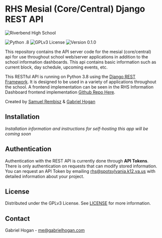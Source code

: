 # **RHS Mesial (Core/Central)** Django REST API

![Riverbend High School](https://www.spotsylvania.k12.va.us/cms/lib/VA01918722/Centricity/Template/GlobalAssets/images///logos/RHS.png)

![Python     .8](https://img.shields.io/badge/Python-3.8-%232D44A4?style=flat)
![GPLv3 License](https://img.shields.io/badge/License-GPLv3-%232D44A4?style=flat)
![Version 0.1.0](https://img.shields.io/badge/Version-v0.1.0-%232D44A4?style=flat)

This repository contains the API server code for the mesial (core/central) api for use throughout school web/server applications in addition to the school information dashboards. This api contains basic information such as current block, day schedule, upcoming events, etc.

This RESTful API is running on Python 3.8 using the [Django REST Framework](https://www.django-rest-framework.org/). It is designed to be used in a variety of applications throughout the school. A frontend implementation can be seen in the RHS Information Dashboard frontend implementation [Github Repo Here](https://github.com/Riverbend-High-School/rhs-mesial-dashboard).

Created by [Samuel Rembisz](https://github.com/StappsWorld) & [Gabriel Hogan](https://github.com/GabrielHogan)


## Installation
*Installation information and instructions for self-hosting this app will be coming soon*

## Authentication
Authentication with the REST API is currently done through **API Tokens**. There is only authentication on requests that can modify stored information.  
You can request an API Token by emailing [rhs@spotsylvania.k12.va.us](mailto:rhs@spotsylvania.k12.va.us) with detailed information about your project.


## License
Distributed under the GPLv3 License. See [LICENSE](LICENSE) for more information.


## Contact
Gabriel Hogan - me@gabrielhogan.com
